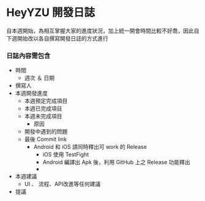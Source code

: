 # HeyYZU 開發日誌

自本週開始，為相互掌握大家的進度狀況，加上統一開會時間比較不好喬，因此自下週開始改以各自撰寫開發日誌的方式進行


### 日誌內容需包含

+ 時間
  + 週次 ＆ 日期
+ 撰寫人
+ 本週開發進度
  + 本週預定完成項目
  + 本週已完成項目
  + 本週未完成項目
    + 原因
  + 開發中遇到的問題
  + 最後 Commit link
    + Android 和 iOS 請同時釋出可 work 的 Release
      + iOS 使用 TestFight
      + Android 編譯出 Apk 後，利用 GitHub 上之 Release 功能釋出
      + 
+ 本週建議
  + UI 、 流程、API改進等任何建議
+ 提議
